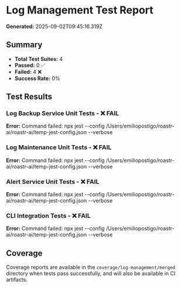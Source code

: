 # Log Management Test Report

**Generated:** 2025-09-02T09:45:16.319Z

## Summary

- **Total Test Suites:** 4
- **Passed:** 0 ✅
- **Failed:** 4 ❌
- **Success Rate:** 0%

## Test Results

### Log Backup Service Unit Tests - ❌ FAIL

**Error:** Command failed: npx jest --config /Users/emiliopostigo/roastr-ai/roastr-ai/temp-jest-config.json --verbose

### Log Maintenance Unit Tests - ❌ FAIL

**Error:** Command failed: npx jest --config /Users/emiliopostigo/roastr-ai/roastr-ai/temp-jest-config.json --verbose

### Alert Service Unit Tests - ❌ FAIL

**Error:** Command failed: npx jest --config /Users/emiliopostigo/roastr-ai/roastr-ai/temp-jest-config.json --verbose

### CLI Integration Tests - ❌ FAIL

**Error:** Command failed: npx jest --config /Users/emiliopostigo/roastr-ai/roastr-ai/temp-jest-config.json --verbose

## Coverage

Coverage reports are available in the `coverage/log-management/merged` directory when tests pass successfully, and will also be available in CI artifacts.

